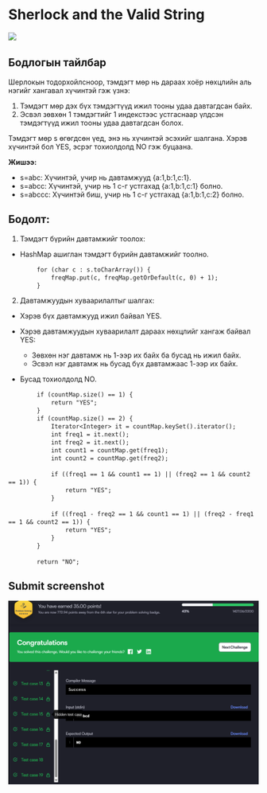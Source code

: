 # Sherlock and the Valid String

[![]( https://img.shields.io/badge/Бодлогын_линк-blue)](https://www.hackerrank.com/challenges/sherlock-and-valid-string/problem?isFullScreen=true)

## Бодлогын тайлбар

Шерлокын тодорхойлсноор, тэмдэгт мөр нь дараах хоёр нөхцлийн аль нэгийг хангавал хүчинтэй гэж үзнэ:

1. Тэмдэгт мөр дэх бүх тэмдэгтүүд ижил тооны удаа давтагдсан байх.
2. Эсвэл зөвхөн 1 тэмдэгтийг 1 индекстээс устгаснаар үлдсэн тэмдэгтүүд ижил тооны удаа давтагдсан болох.

Тэмдэгт мөр s өгөгдсөн үед, энэ нь хүчинтэй эсэхийг шалгана. Хэрэв хүчинтэй бол YES, эсрэг тохиолдолд NO гэж буцаана.

**Жишээ:**

- s=abc: Хүчинтэй, учир нь давтамжууд {a:1,b:1,c:1}.
- s=abcc: Хүчинтэй, учир нь 1 c-г устгахад {a:1,b:1,c:1} болно.
- s=abccc: Хүчинтэй биш, учир нь 1 c-г устгахад {a:1,b:1,c:2} болно.

## Бодолт:

1. Тэмдэгт бүрийн давтамжийг тоолох:

- HashMap ашиглан тэмдэгт бүрийн давтамжийг тоолно.

```
        for (char c : s.toCharArray()) {
            freqMap.put(c, freqMap.getOrDefault(c, 0) + 1);
        }
```

2. Давтамжуудын хуваарилалтыг шалгах:

- Хэрэв бүх давтамжууд ижил байвал YES.
- Хэрэв давтамжуудын хуваарилалт дараах нөхцлийг хангаж байвал YES:

  - Зөвхөн нэг давтамж нь 1-ээр их байх ба бусад нь ижил байх.
  - Эсвэл нэг давтамж нь бусад бүх давтамжаас 1-ээр их байх.

- Бусад тохиолдолд NO.

```
        if (countMap.size() == 1) {
            return "YES";
        }
        if (countMap.size() == 2) {
            Iterator<Integer> it = countMap.keySet().iterator();
            int freq1 = it.next();
            int freq2 = it.next();
            int count1 = countMap.get(freq1);
            int count2 = countMap.get(freq2);
            
            if ((freq1 == 1 && count1 == 1) || (freq2 == 1 && count2 == 1)) {
                return "YES";
            }

            if ((freq1 - freq2 == 1 && count1 == 1) || (freq2 - freq1 == 1 && count2 == 1)) {
                return "YES";
            }
        }
        
        return "NO";
```

## Submit screenshot

![Submit](/images/37.submit.png)


